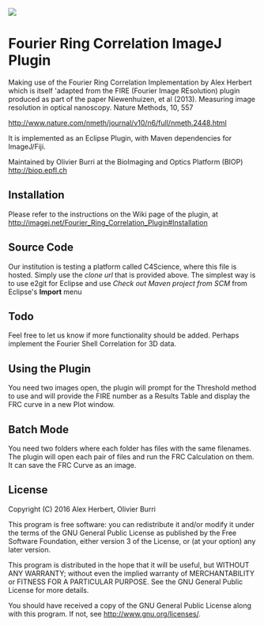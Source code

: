 [![](https://github.com/BIOP/ijp-frc/actions/workflows/build-main.yml/badge.svg)](https://github.com/BIOP/ijp-frc/actions/workflows/build-main.yml)

Fourier Ring Correlation ImageJ Plugin
======================================

Making use of the Fourier Ring Correlation Implementation by Alex Herbert
which is itself 'adapted from the FIRE (Fourier Image REsolution) plugin produced as part of the paper
Niewenhuizen, et al (2013). Measuring image resolution in optical nanoscopy. Nature Methods, 10, 557

http://www.nature.com/nmeth/journal/v10/n6/full/nmeth.2448.html

It is implemented as an Eclipse Plugin, with Maven dependencies for ImageJ/Fiji.

Maintained by Olivier Burri at the BioImaging and Optics Platform (BIOP)
http://biop.epfl.ch

## Installation

Please refer to the instructions on the Wiki page of the plugin, at http://imagej.net/Fourier_Ring_Correlation_Plugin#Installation

## Source Code

Our institution is testing a platform called C4Science, where this file is hosted. Simply use the *clone url* that is provided above.
The simplest way is to use e2git for Eclipse and use *Check out Maven project from SCM* from Eclipse's **Import** menu

## Todo

Feel free to let us know if more functionality should be added. Perhaps implement the Fourier Shell Correlation for 3D data.

## Using the Plugin

You need two images open, the plugin will prompt for the Threshold method to use and will provide the FIRE number as a Results Table and display the FRC curve in a new Plot window. 

## Batch Mode

You need two folders where each folder has files with the same filenames. The plugin will open each pair of files and run the FRC Calculation on them. It can save the FRC Curve as an image.

## License
Copyright (C) 2016  Alex Herbert, Olivier Burri

This program is free software: you can redistribute it and/or modify
it under the terms of the GNU General Public License as published by
the Free Software Foundation, either version 3 of the License, or
(at your option) any later version.

This program is distributed in the hope that it will be useful,
but WITHOUT ANY WARRANTY; without even the implied warranty of
MERCHANTABILITY or FITNESS FOR A PARTICULAR PURPOSE.  See the
GNU General Public License for more details.

You should have received a copy of the GNU General Public License
along with this program.  If not, see http://www.gnu.org/licenses/.